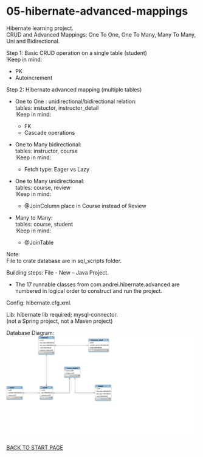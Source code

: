 # 05-hibernate-advanced-mappings
Hibernate learning project.  
CRUD and Advanced Mappings: One To One, One To Many,  Many To Many, Uni and Bidirectional.

Step 1: Basic CRUD operation on a single table (student)  
!Keep in mind:  
  - PK 
  - Autoincrement

Step 2: Hibernate advanced mapping (multiple tables)  
  - One to One : unidirectional/bidirectional relation:  
  tables: instuctor, instructor_detail  
  !Keep in mind:  
      - FK 
      - Cascade operations
  - One to Many	bidirectional:  
  tables: instructor, course  
  !Keep in mind:  
      - Fetch type: Eager vs Lazy 

  - One to Many  unidirectional:  
  tables: course, review  
  !Keep in mind:  
      - @JoinColumn place in Course instead of Review

  - Many to Many:  
  tables: course, student  
  !Keep in mind:  
      - @JoinTable


Note:  
File to crate database are in sql_scripts folder.  

Building steps: File - New – Java Project.  
  - The 17 runnable classes from com.andrei.hibernate.advanced are numbered in logical order to construct and run the project.

Config: hibernate.cfg.xml.  
  
Lib: hibernate lib required; mysql-connector.   
(not a Spring project, not a Maven project)


Database Diagram:  
![Database Diagram:](sql-scripts/create-hb-advances-mappings-db.png)  



[BACK TO START PAGE](https://github.com/FlorescuAndrei/Start.git) 

